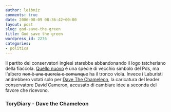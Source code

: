 ```yaml
---
author: leibniz
comments: true
date: 2006-08-09 08:36:42+00:00
layout: post
slug: god-save-the-green
title: God save the green
wordpress_id: 2276
categories:
- politica
---
```


Il partito dei conservatori inglesi starebbe abbandonando il logo tatcheriano della fiaccola. [Quello nuovo](http://conservativehome.blogs.com/torydiary/2006/08/blue_and_green_.html) è una specie di vecchio simbolo del Pds, ma l'albero <strike>non è una quercia e comunque</strike> ha il tronco viola. Invece i Laburisti andrebbero votati solo per [Dave The Chameleon](http://www.davethechameleon.com/dtchome), la caricatura del leader conservatore David Cameron, accusato di cambiare idee a seconda del favore che ricevono.

### ToryDiary - Dave the Chameleon
